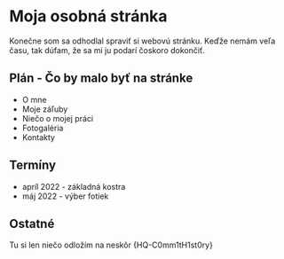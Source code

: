 # Moja osobná stránka

Konečne som sa odhodlal spraviť si webovú stránku. Keďže nemám veľa času, tak dúfam, že sa mi ju podarí čoskoro dokončiť. 

## Plán - Čo by malo byť na stránke
- O mne
- Moje záľuby
- Niečo o mojej práci
- Fotogaléria
- Kontakty

## Termíny
- apríl 2022 - základná kostra
- máj 2022 - výber fotiek 

## Ostatné
Tu si len niečo odložím na neskôr {HQ-C0mm1tH1st0ry}
